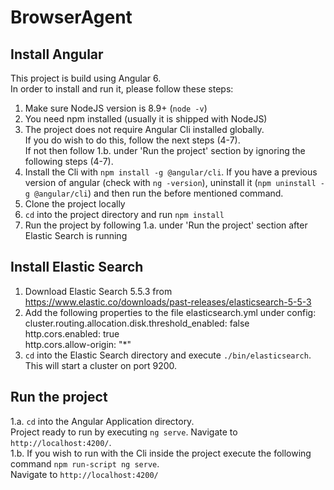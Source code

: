 # BrowserAgent

## Install Angular
This project is build using Angular 6.  
In order to install and run it, please follow these steps:  
1. Make sure NodeJS version is 8.9+ (`node -v`)
2. You need npm installed (usually it is shipped with NodeJS)
3. The project does not require Angular Cli installed globally.  
If you do wish to do this, follow the next steps (4-7).  
If not then follow 1.b. under 'Run the project' section by ignoring the following steps (4-7).
4. Install the Cli with `npm install -g @angular/cli`. If you have a previous version of angular (check with `ng -version`), uninstall it (`npm uninstall -g @angular/cli`) and then run the before mentioned command.
5. Clone the project locally
6. `cd` into the project directory and run `npm install`
7. Run the project by following 1.a. under 'Run the project' section after Elastic Search is running

## Install Elastic Search
1. Download Elastic Search 5.5.3 from https://www.elastic.co/downloads/past-releases/elasticsearch-5-5-3
2. Add the following properties to the file elasticsearch.yml under config:  
cluster.routing.allocation.disk.threshold_enabled: false  
http.cors.enabled: true  
http.cors.allow-origin: "*"  
3. `cd` into the Elastic Search directory and execute `./bin/elasticsearch`. This will start a cluster on port 9200. 

## Run the project
1.a. `cd` into the Angular Application directory.  
Project ready to run by executing `ng serve`. Navigate to `http://localhost:4200/`.  
1.b. If you wish to run with the Cli inside the project execute the following command `npm run-script ng serve`.  
Navigate to `http://localhost:4200/`
